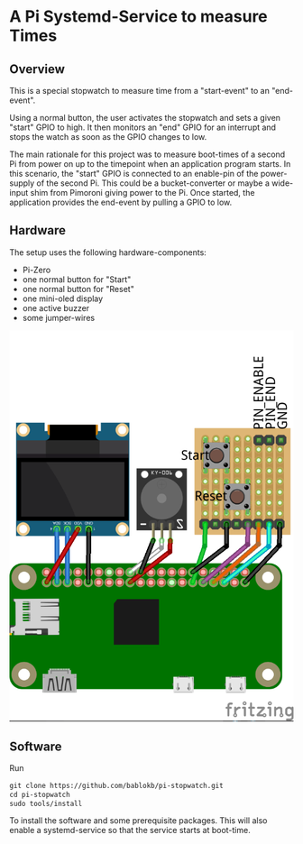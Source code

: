 A Pi Systemd-Service to measure Times
=====================================

Overview
--------

This is a special stopwatch to measure time from a "start-event"
to an "end-event".

Using a normal button, the user activates the stopwatch and sets a given
"start" GPIO to high. It then monitors an "end" GPIO for an interrupt and
stops the watch as soon as the GPIO changes to low.

The main rationale for this project was to measure boot-times of a second Pi
from power on up to the timepoint when an application program starts. In
this scenario, the "start" GPIO is connected to an enable-pin
of the power-supply of the second Pi. This could be a bucket-converter
or maybe a wide-input shim from Pimoroni giving power to the Pi. Once started,
the application provides the end-event by pulling a GPIO to low.


Hardware
--------

The setup uses the following hardware-components:

  - Pi-Zero
  - one normal button for "Start"
  - one normal button for "Reset"
  - one mini-oled display
  - one active buzzer
  - some jumper-wires

![](pi-stopwatch.png)


Software
--------

Run

    git clone https://github.com/bablokb/pi-stopwatch.git
    cd pi-stopwatch
    sudo tools/install

To install the software and some prerequisite packages. This will also enable
a systemd-service so that the service starts at boot-time.
